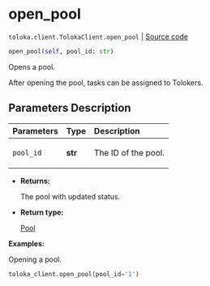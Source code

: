 # open_pool
`toloka.client.TolokaClient.open_pool` | [Source code](https://github.com/Toloka/toloka-kit/blob/v1.1.2/src/client/__init__.py#L1607)

```python
open_pool(self, pool_id: str)
```

Opens a pool.


After opening the pool, tasks can be assigned to Tolokers.

## Parameters Description

| Parameters | Type | Description |
| :----------| :----| :-----------|
`pool_id`|**str**|<p>The ID of the pool.</p>

* **Returns:**

  The pool with updated status.

* **Return type:**

  [Pool](toloka.client.pool.Pool.md)

**Examples:**

Opening a pool.

```python
toloka_client.open_pool(pool_id='1')
```
